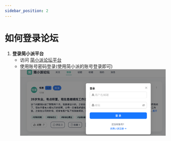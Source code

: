 ```yaml
---
sidebar_position: 2
---
```


# 如何登录论坛
1. **登录简小派平台**
    - 访问 [简小派论坛平台](https://luntan.jianlipai.com/)
    - 使用账号密码登录(使用简小派的账号登录即可)
![img.png](../../static/img/forum-use-step/login-forum-step1.png)